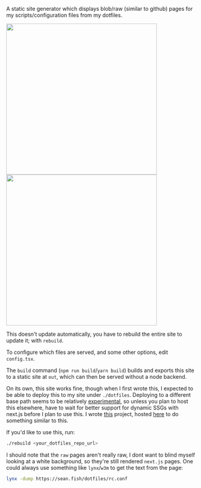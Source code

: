 A static site generator which displays blob/raw (similar to github) pages for my scripts/configuration files from my dotfiles.

<img src="https://raw.githubusercontent.com/seanbreckenridge/dotfiles-index/master/.images/home.png" height=400>

<img src="https://raw.githubusercontent.com/seanbreckenridge/dotfiles-index/master/.images/blob.png" height=400>

This doesn't update automatically, you have to rebuild the entire site to update it; with `rebuild`.

To configure which files are served, and some other options, edit `config.tsx`.

The `build` command (`npm run build`/`yarn build`) builds and exports this site to a static site at `out`, which can then be served without a node backend.

On its own, this site works fine, though when I first wrote this, I expected to be able to deploy this to my site under `./dotfiles`. Deploying to a different base path seems to be relatively [experimental](https://github.com/vercel/next.js/pull/9872), so unless you plan to host this elsewhere, have to wait for better support for dynamic SSGs with next.js before I plan to use this. I wrote [this](https://gitlab.com/seanbreckenridge/subpath-serve.git
) project, hosted [here](https://sean.fish/d/) to do something similar to this.

If you'd like to use this, run:

```sh
./rebuild <your_dotfiles_repo_url>
```

I should note that the `raw` pages aren't really raw, I dont want to blind myself looking at a white background, so they're still rendered `next.js` pages. One could always use something like `lynx`/`w3m` to get the text from the page:

```sh
lynx -dump https://sean.fish/dotfiles/rc.conf
```
